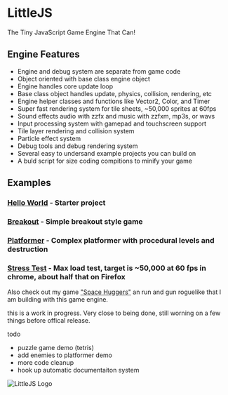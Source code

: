 # LittleJS
The Tiny JavaScript Game Engine That Can!

## Engine Features

- Engine and debug system are separate from game code
- Object oriented with base class engine object
- Engine handles core update loop
- Base class object handles update, physics, collision, rendering, etc
- Engine helper classes and functions like Vector2, Color, and Timer
- Super fast rendering system for tile sheets, ~50,000 sprites at 60fps
- Sound effects audio with zzfx and music with zzfxm, mp3s, or wavs
- Input processing system with gamepad and touchscreen support
- Tile layer rendering and collision system
- Particle effect system
- Debug tools and debug rendering system
- Several easy to undersand example projects you can build on
- A buld script for size coding compitions to minify your game

## Examples

### [Hello World](https://killedbyapixel.github.io/LittleJS/) - Starter project
### [Breakout](https://killedbyapixel.github.io/LittleJS/examples/breakout) - Simple breakout style game
### [Platformer](https://killedbyapixel.github.io/LittleJS/examples/platformer) - Complex platformer with procedural levels and destruction
### [Stress Test](https://killedbyapixel.github.io/LittleJS/examples/stress) - Max load test, target is ~50,000 at 60 fps in chrome, about half that on Firefox

Also check out my game ["Space Huggers"](https://github.com/KilledByAPixel/SpaceHuggers) an run and gun roguelike that I am building with this game engine.

this is a work in progress. Very close to being done, still worning on a few things before offical release.

todo
- puzzle game demo (tetris)
- add enemies to platformer demo
- more code cleanup
- hook up automatic documentaiton system


![LittleJS Logo](/favicon.ico)
